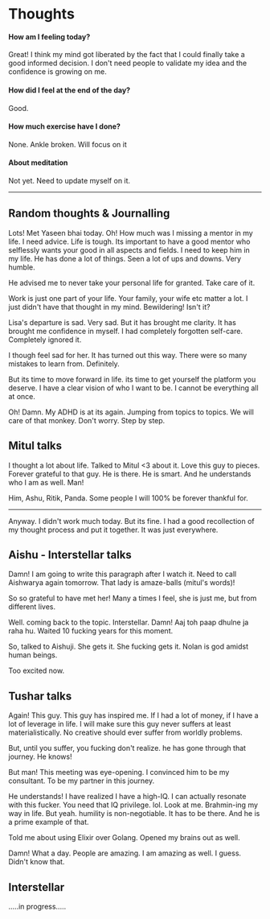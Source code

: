 # Thoughts

#### How am I feeling today?
Great! I think my mind got liberated by the fact that I could finally take a good informed decision. I don't need people to validate my idea and the confidence is growing on me.
#### How did I feel at the end of the day?
Good.
#### How much exercise have I done?
None. Ankle broken. Will focus on it
#### About meditation
Not yet. Need to update myself on it.

---
## Random thoughts & Journalling

Lots! Met Yaseen bhai today. Oh! How much was I missing a mentor in my life. I need advice.
Life is tough. Its important to have a good mentor who selflessly wants your good in all aspects and fields. I need to keep him in my life. He has done a lot of things. Seen a lot of ups and downs. Very humble.

He advised me to never take your personal life for granted. Take care of it. 

Work is just one part of your life. Your family, your wife etc matter a lot. I just didn't have that thought in my mind.
Bewildering! Isn't it?

Lisa's departure is sad. Very sad. But it has brought me clarity.
It has brought me confidence in myself. I had completely forgotten self-care.
Completely ignored it.

I though feel sad for her. It has turned out this way. There were so many mistakes to learn from. Definitely. 

But its time to move forward in life. its time to get yourself the platform you deserve.
I have a clear vision of who I want to be. I cannot be everything all at once.

Oh! Damn. My ADHD is at its again. Jumping from topics to topics.
We will care of that monkey. Don't worry. Step by step.

## Mitul talks

I thought a lot about life. Talked to Mitul <3 about it. Love this guy to pieces. 
Forever grateful to that guy.
He is there. He is smart. And he understands who I am as well. Man!

Him, Ashu, Ritik, Panda. Some people I will 100% be forever thankful for.

---

Anyway. I didn't work much today. But its fine. I had a good recollection of my 
thought process and put it together. It was just everywhere.

## Aishu - Interstellar talks

Damn! I am going to write this paragraph after I watch it. Need to call Aishwarya again tomorrow. That lady is amaze-balls (mitul's words)!

So so grateful to have met her! Many a times I feel, she is just me, but from different lives.

Well. coming back to the topic. Interstellar. Damn! Aaj toh paap dhulne ja raha hu.
Waited 10 fucking years for this moment.

So, talked to Aishuji. She gets it. She fucking gets it. Nolan is god amidst human beings.

Too excited now. 

## Tushar talks

Again! This guy. This guy has inspired me. If I had a lot of money,
if I have a lot of leverage in life.
I will make sure this guy never suffers at least materialistically.
No creative should ever suffer from worldly problems.

But, until you suffer, you fucking don't realize. he has gone through that journey. He knows!

But man! This meeting was eye-opening. I convinced him to be my consultant.
To be my partner in this journey.

He understands! I have realized I have a high-IQ.
I can actually resonate with this fucker. You need that IQ privilege. lol.
Look at me. Brahmin-ing my way in life. But yeah. humility is non-negotiable. It has to be there. And he is a prime example of that.

Told me about using Elixir over Golang. Opened my brains out as well.

Damn! What a day. People are amazing. I am amazing as well. I guess. Didn't know that.

## Interstellar

.....in progress.....